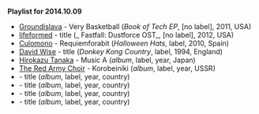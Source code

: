 **Playlist for 2014.10.09**

* [Groundislava](http://musicbrainz.org/artist/2de5c744-20e7-4a4a-a5a0-f42ac8af229f) - Very Basketball  (_Book of Tech EP_, [no label], 2011, USA)
* [lifeformed](http://musicbrainz.org/artist/644b80c2-2163-48f6-9d18-8e59f3cc082a) - title (_ Fastfall: Dustforce OST_, [no label], 2012, USA)
* [Culomono](http://musicbrainz.org/artist/87f9d40f-fe39-4698-b721-0486ceb61a5e) - Requiemforabit (_Halloween Hats_, label, 2010, Spain)
* [David Wise](http://musicbrainz.org/artist/ae29aae4-abfb-4609-8f54-417b1f4d64cc) - title (_Donkey Kong Country_, label, 1994, England)
* [Hirokazu Tanaka](http://musicbrainz.org/artist/62bc7b78-0b20-4055-9791-9f051006b364) - Music A (_album_, label, year, Japan)
* [The Red Army Choir](http://musicbrainz.org/artist/4f6654b3-0ae3-44bc-9bed-e9477446beab) - Korobeiniki (_album_, label, year, USSR)
* []() - title (_album_, label, year, country)
* []() - title (_album_, label, year, country)
* []() - title (_album_, label, year, country)
* []() - title (_album_, label, year, country)
